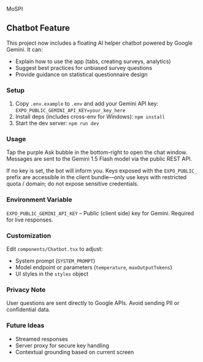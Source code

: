 MoSPI

## Chatbot Feature

This project now includes a floating AI helper chatbot powered by Google Gemini. It can:

- Explain how to use the app (tabs, creating surveys, analytics)
- Suggest best practices for unbiased survey questions
- Provide guidance on statistical questionnaire design

### Setup

1. Copy `.env.example` to `.env` and add your Gemini API key:
	`EXPO_PUBLIC_GEMINI_API_KEY=your_key_here`
2. Install deps (includes cross-env for Windows):
	`npm install`
3. Start the dev server:
	`npm run dev`

### Usage

Tap the purple Ask bubble in the bottom-right to open the chat window. Messages are sent to the Gemini 1.5 Flash model via the public REST API.

If no key is set, the bot will inform you. Keys exposed with the `EXPO_PUBLIC_` prefix are accessible in the client bundle—only use keys with restricted quota / domain; do not expose sensitive credentials.

### Environment Variable

`EXPO_PUBLIC_GEMINI_API_KEY` – Public (client side) key for Gemini. Required for live responses.

### Customization

Edit `components/Chatbot.tsx` to adjust:

- System prompt (`SYSTEM_PROMPT`)
- Model endpoint or parameters (`temperature`, `maxOutputTokens`)
- UI styles in the `styles` object

### Privacy Note

User questions are sent directly to Google APIs. Avoid sending PII or confidential data.

### Future Ideas

- Streamed responses
- Server proxy for secure key handling
- Contextual grounding based on current screen

